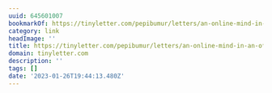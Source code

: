 ```yaml
---
uuid: 645601007
bookmarkOf: https://tinyletter.com/pepibumur/letters/an-online-mind-in-an-offline-world
category: link
headImage: ''
title: https://tinyletter.com/pepibumur/letters/an-online-mind-in-an-offline-world
domain: tinyletter.com
description: ''
tags: []
date: '2023-01-26T19:44:13.480Z'
---
```



